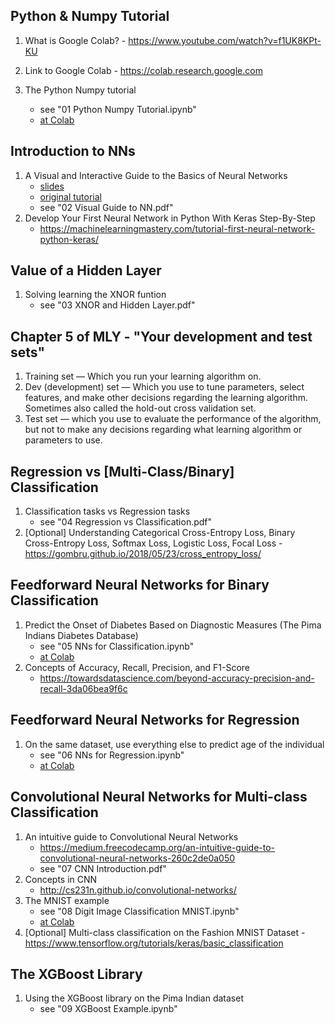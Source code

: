 ## Python & Numpy Tutorial
1. What is Google Colab? - https://www.youtube.com/watch?v=f1UK8KPt-KU

1. Link to Google Colab - https://colab.research.google.com

1. The Python Numpy tutorial
   - see "01 Python Numpy Tutorial.ipynb"
   - [at Colab](https://colab.research.google.com/drive/1TOOqWylczZ3V6NkPhWiHmWb4sXbBLagg)

## Introduction to NNs
1. A Visual and Interactive Guide to the Basics of Neural Networks  
   - [slides](https://docs.google.com/presentation/d/1BnznMKu3NYNoghGcb58TT27LFgcdNStdQIN3UdOHZa8/edit?usp=sharing)  
   - [original tutorial](http://jalammar.github.io/visual-interactive-guide-basics-neural-networks/)  
   - see "02 Visual Guide to NN.pdf"  
1. Develop Your First Neural Network in Python With Keras Step-By-Step
   - https://machinelearningmastery.com/tutorial-first-neural-network-python-keras/

## Value of a Hidden Layer
1. Solving learning the XNOR funtion
   - see "03 XNOR and Hidden Layer.pdf"

## Chapter 5 of MLY - "Your development and test sets"
1. Training set — Which you run your learning algorithm on.
1. Dev (development) set — Which you use to tune parameters, select features, and make other decisions regarding the learning algorithm. Sometimes also called the hold-out cross validation set.
1. Test set — which you use to evaluate the performance of the algorithm, but not to make
any decisions regarding what learning algorithm or parameters to use.

## Regression vs [Multi-Class/Binary] Classification 
1. Classification tasks vs Regression tasks
   - see "04 Regression vs Classification.pdf"
1. [Optional] Understanding Categorical Cross-Entropy Loss, Binary Cross-Entropy Loss, Softmax Loss, Logistic Loss, Focal Loss - https://gombru.github.io/2018/05/23/cross_entropy_loss/

## Feedforward Neural Networks for Binary Classification
1. Predict the Onset of Diabetes Based on Diagnostic Measures (The Pima Indians Diabetes Database)
   - see "05 NNs for Classification.ipynb" 
   - [at Colab](https://colab.research.google.com/drive/1Y8MShp6dyccPUnq0oprLZ6dt2H2umFGx)  
1. Concepts of Accuracy, Recall, Precision, and F1-Score
   - https://towardsdatascience.com/beyond-accuracy-precision-and-recall-3da06bea9f6c  

## Feedforward Neural Networks for Regression
1. On the same dataset, use everything else to predict age of the individual
   - see "06 NNs for Regression.ipynb"
   - [at Colab](https://colab.research.google.com/drive/1N8ONivJ0A6naBaO1A0uyAFdLw89sJLYY)

## Convolutional Neural Networks for Multi-class Classification
1. An intuitive guide to Convolutional Neural Networks 
   - https://medium.freecodecamp.org/an-intuitive-guide-to-convolutional-neural-networks-260c2de0a050
   - see "07 CNN Introduction.pdf"
1. Concepts in CNN
   - http://cs231n.github.io/convolutional-networks/
1. The MNIST example
   - see "08 Digit Image Classification MNIST.ipynb"
   - [at Colab](https://colab.research.google.com/drive/16t0IYpq3YsGRaWdsd065e6zdRbGqJ0mY)
1. [Optional] Multi-class classification on the Fashion MNIST Dataset - https://www.tensorflow.org/tutorials/keras/basic_classification  

## The XGBoost Library
1. Using the XGBoost library on the Pima Indian dataset
   - see "09 XGBoost Example.ipynb"
